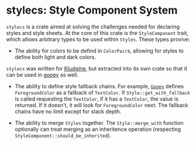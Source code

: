 # stylecs: Style Component System

`stylecs` is a crate aimed at solving the challenges needed for declaring styles and style sheets. At the core of this crate is the `StyleComponent` trait, which allows arbitrary types to be used within `Styles`. These types provive:

* The ability for colors to be defind in `ColorPair`s, allowing for styles to define both light and dark colors.

`stylecs` was written for [Kludgine](https://github.com/khonsulabs/kludgine), but extracted into its own crate so that it can be used in [gooey](https://github.com/khonsulabs/gooey) as well.

* The ability to define style fallback chains. For example, [`Gooey`](https://github.com/khonsulabs/gooey) defines `ForegroundColor` as a fallback of `TextColor`. If `Style::get_with_fallback` is called requesting the `TextColor`, if it has a `TextColor`, the value is returned. If it doesn't, it will look for `ForegroundColor` next. The fallback chains have no limit except for stack depth.

* The ability to merge `Styles` together. The `Style::merge_with` function optionally can treat merging as an inheritence operation (respecting `StyleComponent::should_be_inherited`).